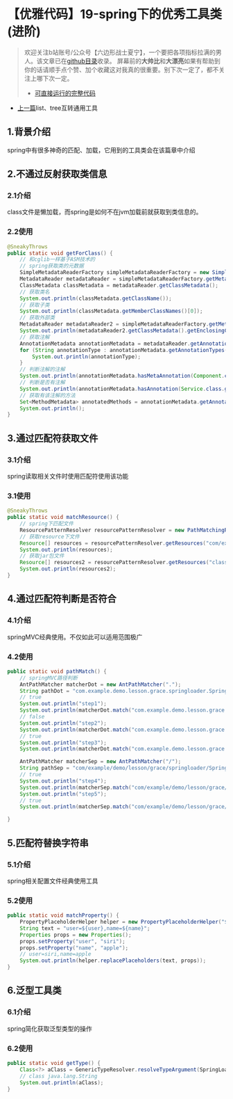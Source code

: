 # 【优雅代码】19-spring下的优秀工具类(进阶)
> 欢迎关注b站账号/公众号【六边形战士夏宁】，一个要把各项指标拉满的男人。该文章已在[github目录](https://github.com/edanlx/SealBook/blob/master/catalogue/wechat.md)收录。
> 屏幕前的**大帅比**和**大漂亮**如果有帮助到你的话请顺手点个赞、加个收藏这对我真的很重要。别下次一定了，都不关注上哪下次一定。
>
> * [可直接运行的完整代码](https://github.com/edanlx/TechingCode/tree/master/demoGrace/src/main/java/com/example/demo/lesson/grace/springloader)  
* [上一篇](https://github.com/edanlx/SealBook/blob/master/01graceCode/18treelist.md)list、tree互转通用工具

## 1.背景介绍
spring中有很多神奇的匹配、加载，它用到的工具类会在该篇章中介绍
## 2.不通过反射获取类信息
### 2.1介绍
class文件是懒加载，而spring是如何不在jvm加载前就获取到类信息的。
### 2.2使用
```java
@SneakyThrows
public static void getForClass() {
    // 和cglib一样基于ASM技术的
    // spring获取类的元数据
    SimpleMetadataReaderFactory simpleMetadataReaderFactory = new SimpleMetadataReaderFactory();
    MetadataReader metadataReader = simpleMetadataReaderFactory.getMetadataReader("com.example.demo.lesson.grace.springloader.SpringLoaderExampleTest");
    ClassMetadata classMetadata = metadataReader.getClassMetadata();
    // 获取类名
    System.out.println(classMetadata.getClassName());
    // 获取子类
    System.out.println(classMetadata.getMemberClassNames()[0]);
    // 获取外部类
    MetadataReader metadataReader2 = simpleMetadataReaderFactory.getMetadataReader("com.example.demo.lesson.grace.springloader.SpringLoaderExampleTest.SpringLoaderExampleTestMember");
    System.out.println(metadataReader2.getClassMetadata().getEnclosingClassName());
    // 获取注解
    AnnotationMetadata annotationMetadata = metadataReader.getAnnotationMetadata();
    for (String annotationType : annotationMetadata.getAnnotationTypes()) {
        System.out.println(annotationType);
    }
    // 判断注解的注解
    System.out.println(annotationMetadata.hasMetaAnnotation(Component.class.getName()));
    // 判断是否有注解
    System.out.println(annotationMetadata.hasAnnotation(Service.class.getName()));
    // 获取有该注解的方法
    Set<MethodMetadata> annotatedMethods = annotationMetadata.getAnnotatedMethods(Valid.class.getName());
    System.out.println();
}
```
## 3.通过匹配符获取文件
### 3.1介绍
spring读取相关文件时使用匹配符使用该功能
### 3.1使用
```java
@SneakyThrows
public static void matchResource() {
    // spring下匹配文件
    ResourcePatternResolver resourcePatternResolver = new PathMatchingResourcePatternResolver();
    // 获取resource下文件
    Resource[] resources = resourcePatternResolver.getResources("com/example/demo/lesson/grace/springloader/*.class");
    System.out.println(resources);
    // 获取jar包文件
    Resource[] resources2 = resourcePatternResolver.getResources("classpath*:org/springframework/core/io/*.class");
    System.out.println(resources2);
}
```
## 4.通过匹配符判断是否符合
### 4.1介绍
springMVC经典使用。不仅如此可以适用范围极广
### 4.2使用
```java
public static void pathMatch() {
    // springMVC路径判断
    AntPathMatcher matcherDot = new AntPathMatcher(".");
    String pathDot = "com.example.demo.lesson.grace.springloader.SpringLoaderExampleTest";
    // true
    System.out.println("step1");
    System.out.println(matcherDot.match("com.example.demo.lesson.grace.springloader.*", pathDot));
    // false
    System.out.println("step2");
    System.out.println(matcherDot.match("com.example.demo.lesson.grace.springloader2.*", pathDot));
    // true
    System.out.println("step3");
    System.out.println(matcherDot.match("com.example.demo.lesson.grace.springloader.S?????LoaderExampleTest", pathDot));

    AntPathMatcher matcherSep = new AntPathMatcher("/");
    String pathSep = "com/example/demo/lesson/grace/springloader/SpringLoaderExampleTest";
    // true
    System.out.println("step4");
    System.out.println(matcherSep.match("com/example/demo/lesson/grace/**", pathSep));
    System.out.println("step5");
    // true
    System.out.println(matcherSep.match("com/example/demo/lesson/grace/springloader/{sp}", pathSep));

}
```
## 5.匹配符替换字符串
### 5.1介绍
spring相关配置文件经典使用工具
### 5.2使用
```java
public static void matchProperty() {
    PropertyPlaceholderHelper helper = new PropertyPlaceholderHelper("${", "}");
    String text = "user=${user},name=${name}";
    Properties props = new Properties();
    props.setProperty("user", "siri");
    props.setProperty("name", "apple");
    // user=siri,name=apple
    System.out.println(helper.replacePlaceholders(text, props));
}
```

## 6.泛型工具类
### 6.1介绍
spring简化获取泛型类型的操作
### 6.2使用
```java
public static void getType() {
    Class<?> aClass = GenericTypeResolver.resolveTypeArgument(SpringLoaderExampleTest.class, ISpringLoaderExampleTest.class);
    // class java.lang.String
    System.out.println(aClass);
}
```